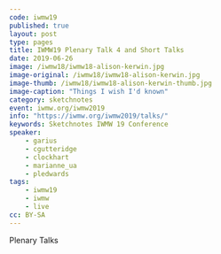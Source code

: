 ```yaml
---
code: iwmw19
published: true
layout: post
type: pages
title: IWMW19 Plenary Talk 4 and Short Talks
date: 2019-06-26
image: /iwmw18/iwmw18-alison-kerwin.jpg
image-original: /iwmw18/iwmw18-alison-kerwin.jpg
image-thumb: /iwmw18/iwmw18-alison-kerwin-thumb.jpg
image-caption: "Things I wish I'd known"
category: sketchnotes
event: iwmw.org/iwmw2019
info: "https://iwmw.org/iwmw2019/talks/"
keywords: Sketchnotes IWMW 19 Conference
speaker:
    - garius
    - cgutteridge
    - clockhart
    - marianne_ua
    - pledwards
tags:
    - iwmw19
    - iwmw
    - live
cc: BY-SA
---
```



Plenary Talks
